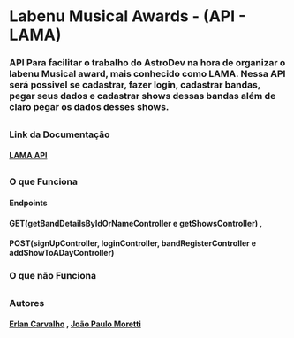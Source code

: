 # Labenu Musical Awards - (API - LAMA)

### API Para facilitar o trabalho do AstroDev na hora de organizar o labenu Musical award, mais conhecido como LAMA. Nessa API será possivel se cadastrar, fazer login, cadastrar bandas, pegar seus dados e  cadastrar shows dessas bandas além de claro pegar os dados desses shows.

## 

### Link da Documentação 

#### [LAMA API](https://documenter.getpostman.com/view/16817790/UVC9gkAk)

##

### O que Funciona 

#### Endpoints  
#### GET(getBandDetailsByIdOrNameController e getShowsController) ,                                                               
#### POST(signUpController, loginController, bandRegisterController e addShowToADayController)

### O que não Funciona

##

### Autores

#### [Erlan Carvalho](https://github.com/Carvalho001) , [João Paulo Moretti](https://github.com/JoaoPauloMoretti)


